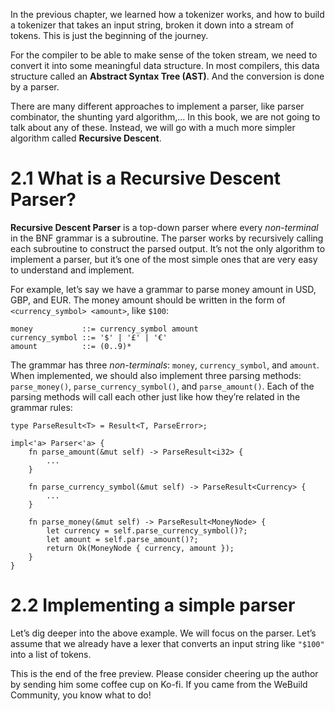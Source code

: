 In the previous chapter, we learned how a tokenizer works, and how to build a tokenizer that takes an input string, broken it down into a stream of tokens. This is just the beginning of the journey.

For the compiler to be able to make sense of the token stream, we need to convert it into some meaningful data structure. In most compilers, this data structure called an **Abstract Syntax Tree (AST)**. And the conversion is done by a parser.

There are many different approaches to implement a parser, like parser combinator, the shunting yard algorithm,... In this book, we are not going to talk about any of these. Instead, we will go with a much more simpler algorithm called **Recursive Descent**.

# 2.1  What is a Recursive Descent Parser?

**Recursive Descent Parser** is a top-down parser where every _non-terminal_ in the BNF grammar is a subroutine. The parser works by recursively calling each subroutine to construct the parsed output. It’s not the only algorithm to implement a parser, but it’s one of the most simple ones that are very easy to understand and implement.

For example, let’s say we have a grammar to parse money amount in USD, GBP, and EUR. The money amount should be written in the form of `<currency_symbol> <amount>`, like `$100`:

```
money           ::= currency_symbol amount
currency_symbol ::= '$' | '£' | '€'
amount          ::= (0..9)*
```

The grammar has three _non-terminals_: `money`, `currency_symbol`, and `amount`. When implemented, we should also implement three parsing methods: `parse_money()`, `parse_currency_symbol()`, and `parse_amount()`. Each of the parsing methods will call each other just like how they’re related in the grammar rules:

```
type ParseResult<T> = Result<T, ParseError>;

impl<'a> Parser<'a> {
    fn parse_amount(&mut self) -> ParseResult<i32> {
        ...
    }

    fn parse_currency_symbol(&mut self) -> ParseResult<Currency> {
        ...
    }

    fn parse_money(&mut self) -> ParseResult<MoneyNode> {
        let currency = self.parse_currency_symbol()?;
        let amount = self.parse_amount()?;
        return Ok(MoneyNode { currency, amount });
    }
}
```

# 2.2  Implementing a simple parser

Let’s dig deeper into the above example. We will focus on the parser. Let’s assume that we already have a lexer that converts an input string like `"$100"` into a list of tokens.

This is the end of the free preview. Please consider cheering up the author by sending him some coffee cup on Ko-fi. If you came from the WeBuild Community, you know what to do!
